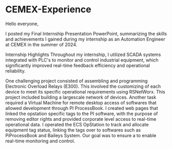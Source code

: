 # CEMEX-Experience
Hello everyone,

I posted my Final Internship Presentation PowerPoint, summarizing the skills and achievements I gained during my internship as an Automation Engineer at CEMEX in the summer of 2024.

Internship Highlights
Throughout my internship, I utilized SCADA systems integrated with PLC's to monitor and control industrial equipment, which significantly improved real-time feedback efficiency and operational reliability.

One challenging project consisted of assembling and programming Electronic Overload Relays (E300). This involved the customizing of each device to meet its specific operational requirements using RSNetWorx. This project included building a largescale network of devices. Another task required a Virtual Machine for remote desktop access of softwares that allowed development through PI ProcessBook. I created web pages that linked the opstation specific tags to the PI software, with the purpose of removing editor rights and provided corporate level access to real-time operational data.
I operated the ECS OpStation to track and allocate equipment tag status, linking the tags over to softwares such as PiProcessBook and Baileys System. Our goal was to ensure a to enable real-time monitoring and control.
